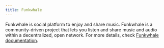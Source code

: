 ```yaml
---
title: Funkwhale
---
```


Funkwhale is social platform to enjoy and share music. Funkwhale is a community-driven project that lets you listen and share music and audio within a decentralized, open network. For more details, check [Funkwhale documentation](https://manual.grid.tf/dashboard/solutions/funkwhale.html).
